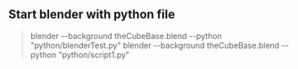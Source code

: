 



## Start blender with python file

> blender --background theCubeBase.blend --python "python/blenderTest.py"
> blender --background theCubeBase.blend --python "python/script1.py"

